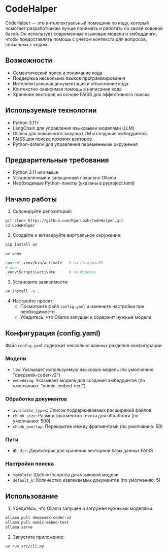 # CodeHalper

CodeHalper — это интеллектуальный помощник по коду, который помогает разработчикам лучше понимать и работать со своей кодовой базой. Он использует современные языковые модели и эмбеддинги, чтобы предоставлять помощь с учётом контекста для вопросов, связанных с кодом.

## Возможности

- Семантический поиск и понимание кода
- Поддержка нескольких языков программирования
- Интеллектуальная документация и объяснение кода
- Контекстно-зависимая помощь в написании кода
- Хранение векторов на основе FAISS для эффективного поиска

## Используемые технологии

- Python 3.11+
- LangChain для управления языковыми моделями (LLM)
- Ollama для локального запуска LLM и создания эмбеддингов
- FAISS для поиска похожих векторов
- Python-dotenv для управления переменными окружения

## Предварительные требования

- Python 3.11 или выше
- Установленный и запущенный локально Ollama
- Необходимые Python-пакеты (указаны в pyproject.toml)

## Начало работы

1. Склонируйте репозиторий:
```bash
git clone https://github.com/EgorLozh/CodeHalper.git
cd CodeHalper
```

2. Создайте и активируйте виртуальное окружение:
```bash
pip install uv

uv venv

source .venv/bin/activate   # на Unix/macOS
# или
.venv\Scripts\activate      # на Windows
```

3. Установите зависимости:
```bash
uv install -e .
```

4. Настройте проект:
   - Посмотрите файл `config.yaml` и измените настройки при необходимости
   - Убедитесь, что Ollama запущен и содержит нужные модели

## Конфигурация (config.yaml)

Файл `config.yaml` содержит несколько важных разделов конфигурации:

### Модели
- `llm`: Указывает используемую языковую модель (по умолчанию: "deepseek-coder-v2")
- `embedding`: Указывает модель для создания эмбеддингов (по умолчанию: "nomic-embed-text")

### Обработка документов
- `available_types`: Список поддерживаемых расширений файлов
- `chunk_size`: Размер фрагментов текста для обработки (по умолчанию: 500)
- `chunk_overlap`: Перекрытие между фрагментами (по умолчанию: 50)

### Пути
- `db_dir`: Директория для хранения векторной базы данных FAISS

### Настройки поиска
- `template`: Шаблон запроса для языковой модели
- `default_k`: Количество извлекаемых документов (по умолчанию: 5)

## Использование

1. Убедитесь, что Ollama запущен и загружен нужными моделями:
```bash
ollama pull deepseek-coder-v2
ollama pull nomic-embed-text
ollama serve
```

2. Запустите приложение:
```bash
uv run src/cli.py
```

